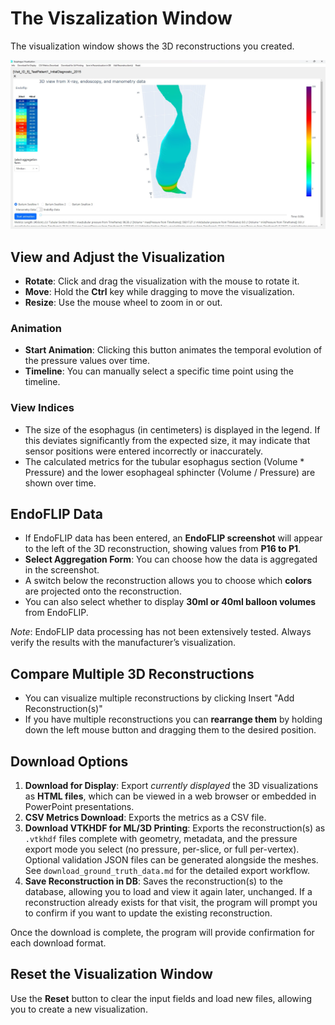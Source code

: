 # The Viszalization Window

The visualization window shows the 3D reconstructions you created.

![Visualization Window](./manual_images/visualization_window.jpg)

## View and Adjust the Visualization

- **Rotate**: Click and drag the visualization with the mouse to rotate it.
- **Move**: Hold the **Ctrl** key while dragging to move the visualization.
- **Resize**: Use the mouse wheel to zoom in or out.

### Animation

- **Start Animation**: Clicking this button animates the temporal evolution of the pressure values over time.
- **Timeline**: You can manually select a specific time point using the timeline.

### View Indices

- The size of the esophagus (in centimeters) is displayed in the legend. If this deviates significantly from the expected size, it may indicate that sensor positions were entered incorrectly or inaccurately.
- The calculated metrics for the tubular esophagus section (Volume * Pressure) and the lower esophageal sphincter (Volume / Pressure) are shown over time.

## EndoFLIP Data

- If EndoFLIP data has been entered, an **EndoFLIP screenshot** will appear to the left of the 3D reconstruction, showing values from **P16 to P1**.
- **Select Aggregation Form**: You can choose how the data is aggregated in the screenshot.
- A switch below the reconstruction allows you to choose which **colors** are projected onto the reconstruction.
- You can also select whether to display **30ml or 40ml balloon volumes** from EndoFLIP.
  
*Note*: EndoFLIP data processing has not been extensively tested. Always verify the results with the manufacturer’s visualization.

## Compare Multiple 3D Reconstructions

- You can visualize multiple reconstructions by clicking Insert "Add Reconstruction(s)"
- If you have multiple reconstructions you can **rearrange them** by holding down the left mouse button and dragging them to the desired position.

## Download Options

1. **Download for Display**: Export *currently displayed* the 3D visualizations as **HTML files**, which can be viewed in a web browser or embedded in PowerPoint presentations.
2. **CSV Metrics Download**: Exports the metrics as a CSV file.
3. **Download VTKHDF for ML/3D Printing**: Exports the reconstruction(s) as `.vtkhdf` files complete with geometry, metadata, and the pressure export mode you select (no pressure, per-slice, or full per-vertex). Optional validation JSON files can be generated alongside the meshes. See `download_ground_truth_data.md` for the detailed export workflow.
4. **Save Reconstruction in DB**: Saves the reconstruction(s) to the database, allowing you to load and view it again later, unchanged.  If a reconstruction already exists for that visit, the program will prompt you to confirm if you want to update the existing reconstruction.

Once the download is complete, the program will provide confirmation for each download format.

## Reset the Visualization Window

Use the **Reset** button to clear the input fields and load new files, allowing you to create a new visualization.

